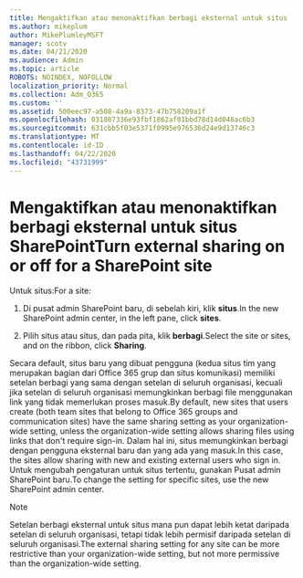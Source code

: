 ```yaml
---
title: Mengaktifkan atau menonaktifkan berbagi eksternal untuk situs
ms.author: mikeplum
author: MikePlumleyMSFT
manager: scotv
ms.date: 04/21/2020
ms.audience: Admin
ms.topic: article
ROBOTS: NOINDEX, NOFOLLOW
localization_priority: Normal
ms.collection: Adm_O365
ms.custom: ''
ms.assetid: 500eec97-a508-4a9a-8373-47b758209a1f
ms.openlocfilehash: 031807336e93fbf1862af01bbd78d14d048ac6b3
ms.sourcegitcommit: 631cbb5f03e5371f0995e976536d24e9d13746c3
ms.translationtype: MT
ms.contentlocale: id-ID
ms.lasthandoff: 04/22/2020
ms.locfileid: "43731999"
---
```

# <a name="turn-external-sharing-on-or-off-for-a-sharepoint-site"></a><span data-ttu-id="86d7a-102">Mengaktifkan atau menonaktifkan berbagi eksternal untuk situs SharePoint</span><span class="sxs-lookup"><span data-stu-id="86d7a-102">Turn external sharing on or off for a SharePoint site</span></span>

<span data-ttu-id="86d7a-103">Untuk situs:</span><span class="sxs-lookup"><span data-stu-id="86d7a-103">For a site:</span></span>
  
1. <span data-ttu-id="86d7a-104">Di pusat admin SharePoint baru, di sebelah kiri, klik **situs**.</span><span class="sxs-lookup"><span data-stu-id="86d7a-104">In the new SharePoint admin center, in the left pane, click **sites**.</span></span>
    
2. <span data-ttu-id="86d7a-105">Pilih situs atau situs, dan pada pita, klik **berbagi**.</span><span class="sxs-lookup"><span data-stu-id="86d7a-105">Select the site or sites, and on the ribbon, click **Sharing**.</span></span>
    
<span data-ttu-id="86d7a-106">Secara default, situs baru yang dibuat pengguna (kedua situs tim yang merupakan bagian dari Office 365 grup dan situs komunikasi) memiliki setelan berbagi yang sama dengan setelan di seluruh organisasi, kecuali jika setelan di seluruh organisasi memungkinkan berbagi file menggunakan link yang tidak memerlukan proses masuk.</span><span class="sxs-lookup"><span data-stu-id="86d7a-106">By default, new sites that users create (both team sites that belong to Office 365 groups and communication sites) have the same sharing setting as your organization-wide setting, unless the organization-wide setting allows sharing files using links that don't require sign-in.</span></span> <span data-ttu-id="86d7a-107">Dalam hal ini, situs memungkinkan berbagi dengan pengguna eksternal baru dan yang ada yang masuk.</span><span class="sxs-lookup"><span data-stu-id="86d7a-107">In this case, the sites allow sharing with new and existing external users who sign in.</span></span> <span data-ttu-id="86d7a-108">Untuk mengubah pengaturan untuk situs tertentu, gunakan Pusat admin SharePoint baru.</span><span class="sxs-lookup"><span data-stu-id="86d7a-108">To change the setting for specific sites, use the new SharePoint admin center.</span></span>
  
> [!NOTE]
> <span data-ttu-id="86d7a-109">Setelan berbagi eksternal untuk situs mana pun dapat lebih ketat daripada setelan di seluruh organisasi, tetapi tidak lebih permisif daripada setelan di seluruh organisasi.</span><span class="sxs-lookup"><span data-stu-id="86d7a-109">The external sharing setting for any site can be more restrictive than your organization-wide setting, but not more permissive than the organization-wide setting.</span></span> 
  

